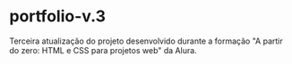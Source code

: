 # portfolio-v.3
Terceira atualização do projeto desenvolvido durante a formação "A partir do zero: HTML e CSS para projetos web" da Alura.
